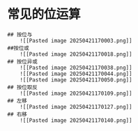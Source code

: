 # 常见的位运算
	## 按位与
		![[Pasted image 20250421170003.png]]
	##按位或 
		![[Pasted image 20250421170018.png]]
	## 按位异或
		![[Pasted image 20250421170038.png]]
		![[Pasted image 20250421170044.png]]
		![[Pasted image 20250421170050.png]]
	## 按位取反
		![[Pasted image 20250421170109.png]]
	## 左移
		![[Pasted image 20250421170127.png]]
	## 右移
		![[Pasted image 20250421170140.png]]